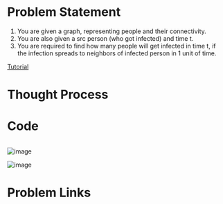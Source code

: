 # Problem Statement
1. You are given a graph, representing people and their connectivity.
2. You are also given a src person (who got infected) and time t.
3. You are required to find how many people will get infected in time t, if the infection spreads to neighbors of infected person in 1 unit of time.

[Tutorial](https://www.youtube.com/watch?v=3A1XJbRs_6A&list=PL-Jc9J83PIiHfqDcLZMcO9SsUDY4S3a-v&index=14)

# Thought Process

# Code
```cpp

```

![image](https://user-images.githubusercontent.com/10897423/134347042-4a8241f7-a1ee-4407-9598-320a4d53037b.png)

![image](https://user-images.githubusercontent.com/10897423/134346812-ffad34c2-17f5-46c5-89ca-a6fcf2a1ec69.png)

# Problem Links
